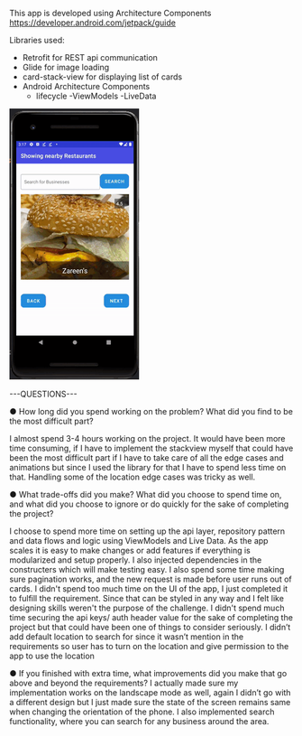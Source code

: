 This app is developed using Architecture Components https://developer.android.com/jetpack/guide


Libraries used:
- Retrofit for REST api communication
- Glide for image loading
- card-stack-view for displaying list of cards
- Android Architecture Components
    - lifecycle
        -ViewModels
        -LiveData



![Business Search Demo](demo/demo.gif)



---QUESTIONS---

● How long did you spend working on the problem? What did you find to be the most
difficult part?

I almost spend 3-4 hours working on the project. It would have been more time consuming,
if I have to implement the stackview myself that could have been the most difficult part if I have to take 
care of all the edge cases and animations but since I used the library for that I have to spend less time 
on that. Handling some of the location edge cases was tricky as well.


● What trade-offs did you make? What did you choose to spend time on, and what did you
choose to ignore or do quickly for the sake of completing the project?

I choose to spend more time on setting up the api layer, repository pattern and data flows and logic using ViewModels and Live Data.
As the app scales it is easy to make changes or add features if everything is modularized and setup properly.
I also injected dependencies in the constructers which will make testing easy.
I also spend some time making sure pagination works, and the new request is made before user runs out of cards.
I didn't spend too much time on the UI of the app, I just completed it to fulfill the requirement. Since that can be styled in any way and I felt like designing skills weren't the purpose of the challenge.
I didn't spend much time securing the api keys/ auth header value for the sake of completing the project but that could have been one of things to consider seriously.
I didn’t add default location to search for since it wasn’t mention in the requirements so user has to turn on the location and give permission to the app to use the location


● If you finished with extra time, what improvements did you make that go above and
beyond the requirements?
I actually made sure my implementation works on the landscape mode as well, again I didn’t go with a different design but I just made sure the state of the screen remains same when changing the orientation of the phone.
I also implemented search functionality, where you can search for any business around the area. 
   


   

